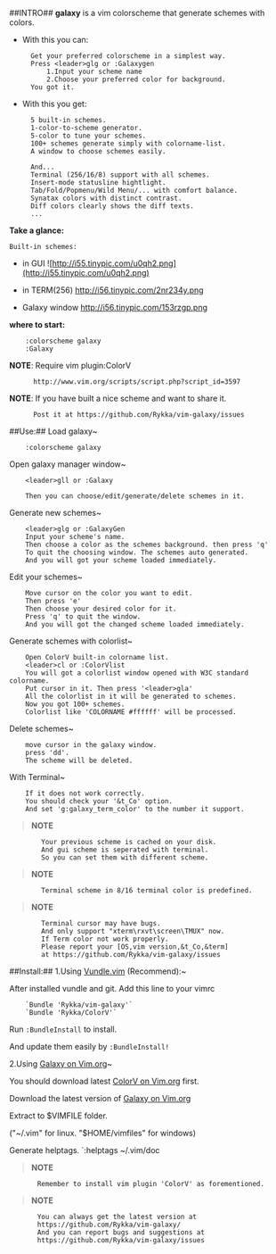 ##INTRO##
**galaxy** is a vim colorscheme that generate schemes with colors.
    
* With this you can:

        Get your preferred colorscheme in a simplest way.
        Press <leader>glg or :Galaxygen
            1.Input your scheme name
            2.Choose your preferred color for background.
        You got it.

* With this you get:

        5 built-in schemes.
        1-color-to-scheme generator.
        5-color to tune your schemes.
        100+ schemes generate simply with colorname-list.
        A window to choose schemes easily.

        And...
        Terminal (256/16/8) support with all schemes.
        Insert-mode statusline hightlight.
        Tab/Fold/Popmenu/Wild Menu/... with comfort balance.
        Synatax colors with distinct contrast.
        Diff colors clearly shows the diff texts.
        ...

**Take a glance:** 

    Built-in schemes:

* in GUI          ![http://i55.tinypic.com/u0qh2.png](http://i55.tinypic.com/u0qh2.png)

* in TERM(256)    http://i56.tinypic.com/2nr234y.png

* Galaxy window   http://i56.tinypic.com/153rzgp.png
   

**where to start:**

        :colorscheme galaxy
        :Galaxy

**NOTE**: Require vim plugin:ColorV
            
          http://www.vim.org/scripts/script.php?script_id=3597 

**NOTE**: If you have built a nice scheme and want to share it.

          Post it at https://github.com/Rykka/vim-galaxy/issues 
##Use:##
Load galaxy~

        :colorscheme galaxy

Open galaxy manager window~

        <leader>gll or :Galaxy

        Then you can choose/edit/generate/delete schemes in it.

Generate new schemes~

        <leader>glg or :GalaxyGen
        Input your scheme's name.
        Then choose a color as the schemes background. then press 'q'
        To quit the choosing window. The schemes auto generated.
        And you will got your scheme loaded immediately.

Edit your schemes~

        Move cursor on the color you want to edit. 
        Then press 'e'
        Then choose your desired color for it.
        Press 'q' to quit the window. 
        And you will got the changed scheme loaded immediately.

Generate schemes with colorlist~

        Open ColorV built-in colorname list.
        <leader>cl or :ColorVlist
        You will got a colorlist window opened with W3C standard colorname.
        Put cursor in it. Then press '<leader>gla'
        All the colorlist in it will be generated to schemes.
        Now you got 100+ schemes.
        Colorlist like 'COLORNAME #ffffff' will be processed.

Delete schemes~

        move cursor in the galaxy window. 
        press 'dd'.
        The scheme will be deleted.
    
With Terminal~

        If it does not work correctly.
        You should check your '&t_Co' option.
        And set 'g:galaxy_term_color' to the number it support.


>   **NOTE**    

            Your previous scheme is cached on your disk.
            And gui scheme is seperated with terminal.
            So you can set them with different scheme.

>   **NOTE**        

            Terminal scheme in 8/16 terminal color is predefined.

>   **NOTE**       

            Terminal cursor may have bugs. 
            And only support "xterm\rxvt\screen\TMUX" now.
            If Term color not work properly.
            Please report your [OS,vim version,&t_Co,&term]
            at https://github.com/Rykka/vim-galaxy/issues 


##Install:##
1.Using [Vundle.vim](https://github.com/gmarik/vundle) (Recommend):~



After installed vundle and git. Add this line to your vimrc  

        `Bundle 'Rykka/vim-galaxy'` 
        `Bundle 'Rykka/ColorV'` 

Run `:BundleInstall` to install.

And update them easily by `:BundleInstall!`
 
2.Using [Galaxy on Vim.org](http://www.vim.org/scripts/script.php?script_id=3597)~
 
You should download latest [ColorV on Vim.org](http://www.vim.org/scripts/script.php?script_id=3597) first.


Download the latest version of [Galaxy on Vim.org](http://www.vim.org/scripts/script.php?script_id=3729)  

Extract to $VIMFILE folder. 

("~/.vim" for linux. "$HOME/vimfiles" for windows)

Generate helptags. `:helptags ~/.vim/doc
 

>   **NOTE**       

           Remember to install vim plugin 'ColorV' as forementioned.

>   **NOTE**       

           You can always get the latest version at
           https://github.com/Rykka/vim-galaxy/
           And you can report bugs and suggestions at
           https://github.com/Rykka/vim-galaxy/issues 
